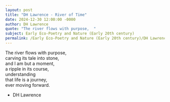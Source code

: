 ```yaml
---
layout: post
title: "DH Lawrence - River of Time"
date: 2024-12-30 12:00:00 -0000
author: DH Lawrence
quote: "The river flows with purpose,  "
subject: Early Eco-Poetry and Nature (Early 20th century)
permalink: /Early Eco-Poetry and Nature (Early 20th century)/DH Lawrence/DH Lawrence - River of Time
---
```


The river flows with purpose,  
 carving its tale into stone,  
 and I am but a moment,  
 a ripple in its course,  
 understanding  
 that life is a journey,  
 ever moving forward.

- DH Lawrence
